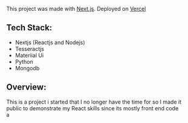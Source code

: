 This project was made with [Next.js](https://nextjs.org/).
Deployed on [Vercel](https://harmful-additives.vercel.app/)

## Tech Stack:
<ul>
  <li>Nextjs (Reactjs and Nodejs)</li>
  <li>Tesseractjs</li>
  <li>Materiial Ui</li>
  <li>Python</li>
  <li>Mongodb</li>
</ul>

## Overview:
This is a project i started that I no longer have the time for so I made it public to demonstrate my React skills since its mostly front end code
</br>
a
